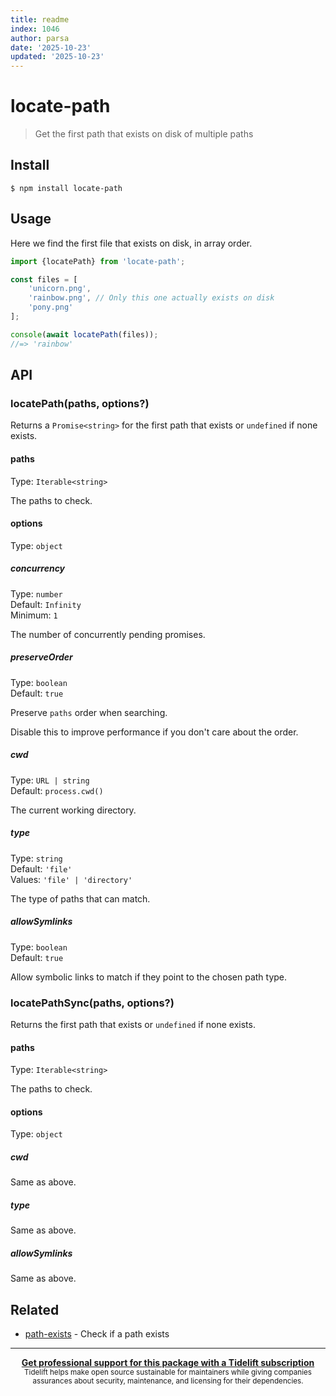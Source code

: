 ```yaml
---
title: readme
index: 1046
author: parsa
date: '2025-10-23'
updated: '2025-10-23'
---
```

# locate-path

> Get the first path that exists on disk of multiple paths

## Install

```
$ npm install locate-path
```

## Usage

Here we find the first file that exists on disk, in array order.

```js
import {locatePath} from 'locate-path';

const files = [
	'unicorn.png',
	'rainbow.png', // Only this one actually exists on disk
	'pony.png'
];

console(await locatePath(files));
//=> 'rainbow'
```

## API

### locatePath(paths, options?)

Returns a `Promise<string>` for the first path that exists or `undefined` if none exists.

#### paths

Type: `Iterable<string>`

The paths to check.

#### options

Type: `object`

##### concurrency

Type: `number`\
Default: `Infinity`\
Minimum: `1`

The number of concurrently pending promises.

##### preserveOrder

Type: `boolean`\
Default: `true`

Preserve `paths` order when searching.

Disable this to improve performance if you don't care about the order.

##### cwd

Type: `URL | string`\
Default: `process.cwd()`

The current working directory.

##### type

Type: `string`\
Default: `'file'`\
Values: `'file' | 'directory'`

The type of paths that can match.

##### allowSymlinks

Type: `boolean`\
Default: `true`

Allow symbolic links to match if they point to the chosen path type.

### locatePathSync(paths, options?)

Returns the first path that exists or `undefined` if none exists.

#### paths

Type: `Iterable<string>`

The paths to check.

#### options

Type: `object`

##### cwd

Same as above.

##### type

Same as above.

##### allowSymlinks

Same as above.

## Related

- [path-exists](https://github.com/sindresorhus/path-exists) - Check if a path exists

---

<div align="center">
	<b>
		<a href="https://tidelift.com/subscription/pkg/npm-locate-path?utm_source=npm-locate-path&utm_medium=referral&utm_campaign=readme">Get professional support for this package with a Tidelift subscription</a>
	</b>
	<br>
	<sub>
		Tidelift helps make open source sustainable for maintainers while giving companies<br>assurances about security, maintenance, and licensing for their dependencies.
	</sub>
</div>
